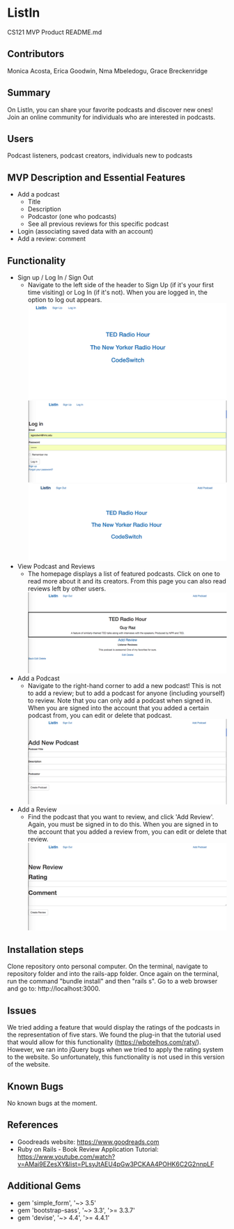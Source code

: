 # ListIn
CS121 MVP Product
README.md

## Contributors
Monica Acosta, Erica Goodwin, Nma Mbeledogu, Grace Breckenridge

## Summary
On ListIn, you can share your favorite podcasts and discover new ones! Join an online community for individuals who are interested in podcasts.

## Users
Podcast listeners, podcast creators, individuals new to podcasts

## MVP Description and Essential Features
- Add a podcast
  - Title
  - Description
  - Podcastor (one who podcasts)
  - See all previous reviews for this specific podcast
- Login (associating saved data with an account)
- Add a review: comment

## Functionality 
- Sign up / Log In / Sign Out
	- Navigate to the left side of the header to Sign Up (if it's your first time visiting) or Log In (if it's not). When you are logged in, the option to log out appears. 
 ![](/ReadMe-Screenshots/homepage.png) 
 ![](/ReadMe-Screenshots/login.png) 
 ![](/ReadMe-Screenshots/homepage-logged_in.png) 
- View Podcast and Reviews
	- The homepage displays a list of featured podcasts. Click on one to read more about it and its creators. From this page you can also read reviews left by other users. 
 ![](/ReadMe-Screenshots/View-Podcast.png) 
- Add a Podcast
	- Navigate to the right-hand corner to add a new podcast! This is not to add a review; but to add a podcast for anyone (including yourself) to review. Note that you can only add a podcast when signed in. When you are signed into the account that you added a certain podcast from, you can edit or delete that podcast. 
 ![](/ReadMe-Screenshots/Add-New-Podcast.png) 
- Add a Review
	- Find the podcast that you want to review, and click 'Add Review'. Again, you must be signed in to do this. When you are signed in to the account that you added a review from, you can edit or delete that review. 
![](/ReadMe-Screenshots/Add-Review.png) 

## Installation steps 
Clone repository onto personal computer. On the terminal, navigate to repository folder and into the rails-app folder. Once again on the terminal, run the command "bundle install" and then "rails s". Go to a web browser and go to: http://localhost:3000.

## Issues
We tried adding a feature that would display the ratings of the podcasts in the representation of five stars. We found the plug-in that the tutorial used that would allow for this functionality (https://wbotelhos.com/raty/). However, we ran into jQuery bugs when we tried to apply the rating system to the website. So unfortunately, this functionality is not used in this version of the website. 

## Known Bugs
No known bugs at the moment. 

## References
- Goodreads website: https://www.goodreads.com
- Ruby on Rails - Book Review Application Tutorial: https://www.youtube.com/watch?v=AMai9EZesXY&list=PLsyJtAEU4pGw3PCKAA4POHK6C2G2nnpLF

## Additional Gems
- gem 'simple_form', '~> 3.5'
- gem 'bootstrap-sass', '~> 3.3', '>= 3.3.7'
- gem 'devise', '~> 4.4', '>= 4.4.1'
